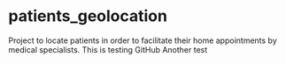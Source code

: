 # patients_geolocation
Project to locate patients in order to facilitate their home appointments by medical specialists.
This is testing GitHub
Another test
